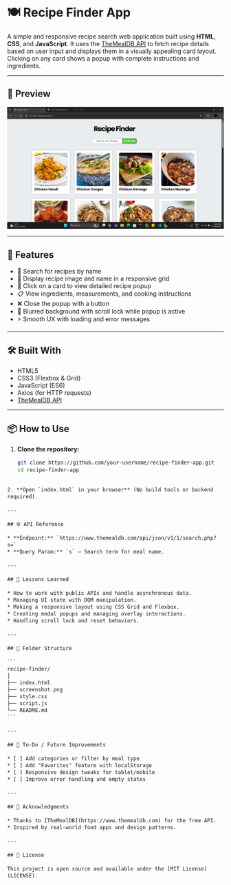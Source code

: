 # 🍽️ Recipe Finder App

A simple and responsive recipe search web application built using **HTML**, **CSS**, and **JavaScript**. It uses the [TheMealDB API](https://www.themealdb.com/api.php) to fetch recipe details based on user input and displays them in a visually appealing card layout. Clicking on any card shows a popup with complete instructions and ingredients.

---

## 📸 Preview

![Recipe App Screenshot](/Screenshot.png)

---

## 🚀 Features

- 🔎 Search for recipes by name
- 🍲 Display recipe image and name in a responsive grid
- 🧾 Click on a card to view detailed recipe popup
- 📋 View ingredients, measurements, and cooking instructions
- ❌ Close the popup with a button
- 🎨 Blurred background with scroll lock while popup is active
- ⚡ Smooth UX with loading and error messages

---

## 🛠️ Built With

- HTML5
- CSS3 (Flexbox & Grid)
- JavaScript (ES6)
- Axios (for HTTP requests)
- [TheMealDB API](https://www.themealdb.com/api.php)

---

## 📦 How to Use

1. **Clone the repository:**
   ```bash
   git clone https://github.com/your-username/recipe-finder-app.git
   cd recipe-finder-app
````

2. **Open `index.html` in your browser** (No build tools or backend required).

---

## 🌐 API Reference

* **Endpoint:** `https://www.themealdb.com/api/json/v1/1/search.php?s=`
* **Query Param:** `s` – Search term for meal name.

---

## 🧠 Lessons Learned

* How to work with public APIs and handle asynchronous data.
* Managing UI state with DOM manipulation.
* Making a responsive layout using CSS Grid and Flexbox.
* Creating modal popups and managing overlay interactions.
* Handling scroll lock and reset behaviors.

---

## 📁 Folder Structure

```
recipe-finder/
│
├── index.html
├── screenshot.png
├── style.css
├── script.js
└── README.md
```

---

## 📌 To-Do / Future Improvements

* [ ] Add categories or filter by meal type
* [ ] Add "Favorites" feature with localStorage
* [ ] Responsive design tweaks for tablet/mobile
* [ ] Improve error handling and empty states

---

## 🤝 Acknowledgments

* Thanks to [TheMealDB](https://www.themealdb.com) for the free API.
* Inspired by real-world food apps and design patterns.

---

## 📃 License

This project is open source and available under the [MIT License](LICENSE).
